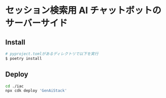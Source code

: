 # セッション検索用 AI チャットボットのサーバーサイド

## Install

```bash
# pyproject.tomlがあるディレクトリで以下を実行
$ poetry install
```

## Deploy

```bash
cd ./iac
npx cdk deploy 'GenAiStack'
```

